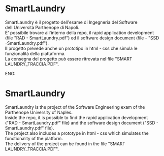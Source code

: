 # SmartLaundry
SmartLaundry è il progetto dell'esame di Ingegneria del Software dell'Università Parthenope di Napoli.<br>
E' possibile trovare all'interno della repo, il rapid application development (file "RAD - SmartLaundry.pdf") ed il software design document (file - "SSD -SmartLaundry.pdf").<br>
Il progetto prevede anche un prototipo in html - css che simula le funzionalità della piattaforma. <br>
La consegna del progetto può essere ritrovata nel file "SMART LAUNDRY_TRACCIA.PDF".<br>

ENG:

# SmartLaundry
SmartLaundry is the project of the Software Engineering exam of the Parthenope University of Naples.<br>
Inside the repo, it is possible to find the rapid application development ("RAD - SmartLaundry.pdf" file) and the software design document ("SSD - SmartLaundry.pdf" file).<br>
The project also includes a prototype in html - css which simulates the functionality of the platform. <br>
The delivery of the project can be found in the file "SMART LAUNDRY_TRACCIA.PDF".<br>
